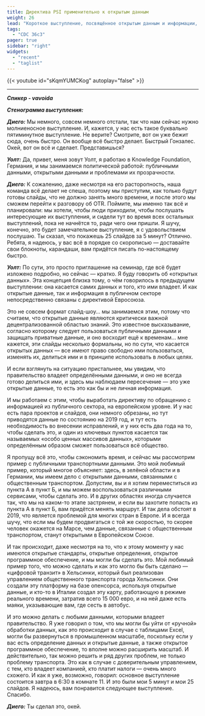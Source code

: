 ```yaml
---
title: Директива PSI применительно к открытым данным
weight: 26
lead: "Короткое выступление, посвящённое открытым данным и информации, которая появляется в публичном секторе."
tags:
  - "CDC 36c3"
pager: true
sidebar: "right"
widgets:
  - "recent"
  - "taglist"
---
```


{{< youtube id="sKqmYUMCKog" autoplay="false" >}}

---

_**Спикер - vavoida**_

_**Стенограмма выступления:**_

_**Диего:**_ Мы немного, совсем немного отстали, так что нам сейчас нужно молниеносное выступление. И, кажется, у нас есть такое буквально пятиминутное выступление. Не верите? Смотрите, вот он уже бежит сюда, очень быстро. Он вообще всё быстро делает. Быстрый Гонзалес. Окей, вот он всё и сделает. Представишься?

_**Уолт:**_ Да, привет, меня зовут Уолт, я работаю в Knowledge Foundation, Германия, и мы занимаемся политической работой: публичными данными, открытыми данными и проблемами их прозрачности.

_**Диего:**_ К сожалению, даже несмотря на его расторопность, наша команда всё делает не спеша, поэтому мы приступим, как только будут готовы слайды, что не должно занять много времени, и после этого мы сможем перейти к разговору об OTR. Поймите, мы именно так всё и планировали: мы хотели, чтобы люди приходили, чтобы послушать интересующие их выступления, и сидели тут во время всех остальных выступлений, пока не начнётся то, ради чего они пришли. Я шучу, конечно, это будет замечательное выступление, я с удовольствием послушаю. Ты сказал, что покажешь 25 слайдов за 5 минут? Отлично. Ребята, я надеюсь, у вас всё в порядке со скорописью — доставайте свои блокноты, карандаши, вам придётся писать по-настоящему быстро.

_**Уолт:**_ По сути, это просто приглашение на семинар, где всё будет изложено подробно, но сейчас — кратко. Я буду говорить об «открытых данных». Эта концепция близка тому, о чём говорилось в предыдущем выступлении: она касается самих данных и того, кто ими владеет. И как открытые данные, так и информация в публичном секторе непосредственно связаны с директивой Евросоюза.

Это не совсем формат слайд-шоу… мы занимаемся этим, потому что считаем, что открытые данные являются критически важной децентрализованной областью знаний. Это известное высказывание, согласно которому следует пользоваться публичными данными и защищать приватные данные, и оно восходит ещё к временам… мне кажется, эти слайды несколько формальны, но по сути, что касается открытых данных — все имеют право свободно ими пользоваться, изменять их, делиться ими и в принципе использовать в любых целях.

И если взглянуть на ситуацию пристальнее, мы увидим, что правительство владеет определёнными данными, и оно не всегда готово делиться ими, и здесь мы наблюдаем пересечение — это уже открытые данные, то есть это как бы и не личная информация.

И мы работаем с этим, чтобы выработать директиву по обращению с информацией из публичного сектора, на европейском уровне. И у нас есть пара проектов и слайдов, они немного обрезаны, но тут приводятся данные по состоянию на 2019 год, и тут есть необходимость во внесении исправлений, и у них есть два года на то, чтобы сделать это, и один из ключевых пунктов касается так называемых «особо ценных массивов данных», которыми определённым образом сможет пользоваться всё общество.

Я пропущу всё это, чтобы сэкономить время, и сейчас мы рассмотрим пример с публичными транспортными данными. Это мой любимый пример, который многое объясняет: здесь, в зелёной области и в Германии, мы имеем дело с открытыми данными, связанными с общественным транспортом. Допустим, вы и я хотим переместиться из пункта А в пункт Б, и мы можем воспользоваться различными сервисами, чтобы сделать это. И в других областях иногда случается так, что мы на каком-то этапе застрянем, и если вы захотите попасть из пункта А в пункт Б, вам придётся менять маршрут. И так дела обстоят в 2019, что является проблемой для многих стран в Европе. И я всегда шучу, что если мы будем продвигаться с той же скоростью, то скорее человек окажется на Марсе, чем данные, связанные с общественным транспортом, станут открытыми в Европейском Союзе.

И так происходит, даже несмотря на то, что к этому моменту у нас имеются открытые стандарты, открытые определения, открытое программное обеспечение, и мы могли бы сделать это. Мой любимый пример того, что можно сделать и как это могло бы быть сделано — «цифровой транзит» в Хельсинки, который был реализован управлением общественного транспорта города Хельсинки. Они создали эту платформу на базе опенсорса, используя открытые данные, и кто-то в Италии создал эту карту, работающую в режиме реального времени, затратив всего 15 000 евро, и на ней даже есть маяки, указывающие вам, где сесть в автобус.

И это можно делать с любыми данными, которыми владеет правительство. Я уже говорил о том, что мы могли бы уйти от «ручной» обработки данных, как это происходит в случае с таблицами Excel, могли бы развернуться в промышленном масштабе, поскольку если у вас есть определение данных и открытые данные, а также открытое программное обеспечение, то вполне можно расширить масштаб. И действительно, так можно решить и ряд других проблем, не только проблему транспорта. Это как в случае с доверительным управлением, с тем, кто владеет компанией, кто платит налоги — очень много схожего. И как я уже, возможно, говорил: основное выступление состоится завтра в 6:30 в комнате 11. И это были мои 5 минут и мои 25 слайдов. Я надеюсь, вам понравится следующее выступление. Спасибо.

_**Диего:**_ Ты сделал это, окей.
